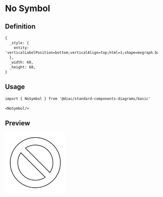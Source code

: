 # No Symbol

## Definition

```
{
  _style: { 
    entity: 'verticalLabelPosition=bottom;verticalAlign=top;html=1;shape=mxgraph.basic.no_symbol',
  },
  _width: 60,
  _height: 60,
}
```

## Usage

```
import { NoSymbol } from '@diac/standard-components-diagrams/basic'

<NoSymbol/>
```

## Preview

<img src="./no-symbol.png" width="200"/>
